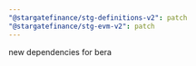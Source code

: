 ```yaml
---
"@stargatefinance/stg-definitions-v2": patch
"@stargatefinance/stg-evm-v2": patch
---
```


new dependencies for bera
